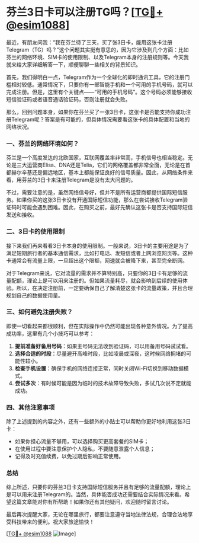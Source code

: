 # 芬兰3日卡可以注册TG吗？[[TG💪+ @esim1088](https://t.me/s/esim1088)]

最近，有朋友问我：“我在芬兰待了三天，买了张3日卡，能用这张卡注册Telegram（TG）吗？”这个问题其实挺有意思的，因为它涉及到几个方面：比如芬兰的网络环境、SIM卡的使用限制、以及Telegram本身的注册规则等。今天我就来给大家详细解答一下，顺便聊聊一些相关的背景知识。

首先，我们得明白一点，Telegram作为一个全球化的即时通讯工具，它的注册门槛相对较低。通常情况下，只要你有一部智能手机和一个可用的手机号码，就可以完成注册。但是，这里有个关键点——“可用的手机号码”。这个号码必须能够接收短信验证码或者语音通话验证码，否则注册就会失败。

那么，回到问题本身，如果你在芬兰买了一张3日卡，这张卡是否能支持你成功注册Telegram呢？答案是有可能的，但具体情况需要看这张卡的具体配置和当地的网络状况。

### 一、芬兰的网络环境如何？

芬兰是一个高度发达的北欧国家，互联网覆盖率非常高，手机信号也相当稳定。无论是三大运营商Elisa、DNA还是Telia，它们的网络覆盖都非常全面，无论是在首都赫尔辛基还是偏远地区，基本上都能保证良好的信号质量。因此，从网络条件来看，用芬兰的3日卡来注册Telegram是没有太大问题的。

不过，需要注意的是，虽然网络信号好，但并不是所有运营商都提供国际短信服务。如果你买的这张3日卡没有开通国际短信功能，那么在尝试接收Telegram验证码时可能会遇到困难。因此，在购买之前，最好先确认这张卡是否支持国际短信发送和接收。

### 二、3日卡的使用限制

接下来我们再来看看3日卡本身的使用限制。一般来说，3日卡的主要用途是为了满足短期旅行者的基本通信需求，比如打电话、发短信或者上网浏览网页等。这种卡通常会有流量上限，一旦超出这个限额，网速就会被降下来，甚至完全断网。

对于Telegram来说，它对流量的需求并不算特别高，只要你的3日卡有足够的流量配额，理论上是可以用来注册的。但如果流量耗尽，就会影响到后续的使用体验。所以，在决定注册前，一定要确保自己了解清楚这张卡的流量政策，并且合理规划自己的数据使用量。

### 三、如何避免注册失败？

即使一切看起来都很顺利，但在实际操作中仍然可能出现各种意外情况。为了提高成功率，这里有几个小技巧可以参考：

1. **提前准备好备用号码**：如果主号码无法收到验证码，可以用备用号码试试看。
2. **选择合适的时段**：尽量避开高峰时段，比如凌晨或深夜，这时候网络拥堵的可能性较小。
3. **检查手机设置**：确保手机的网络连接正常，同时关闭Wi-Fi切换到移动数据模式。
4. **尝试多次**：有时候可能是因为临时的技术故障导致失败，多试几次说不定就能成功。

### 四、其他注意事项

除了上述提到的内容之外，还有一些额外的小贴士可以帮助你更好地利用这张3日卡：

- 如果你担心流量不够用，可以选择购买更高套餐的SIM卡；
- 在使用过程中要注意保护个人隐私，不要随意泄露个人信息；
- 记得及时充值续费，以免过期后影响正常使用。

### 总结

综上所述，只要你的芬兰3日卡支持国际短信服务并且有足够的流量配额，理论上是可以用来注册Telegram的。当然，具体能否成功还需要结合实际情况来看。希望这篇文章能对你有所帮助！如果你还有其他疑问，欢迎随时留言讨论。

最后再次提醒大家，无论在哪里旅行，都要注意遵守当地法律法规，合理合法地享受科技带来的便利。祝大家旅途愉快！

[[TG💪+ @esim1088](https://t.me/s/esim1088) ![Image](https://i.postimg.cc/4NQfJmqS/Snipaste-2025-05-13-00-14-12.png)]